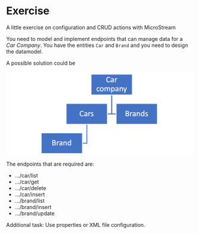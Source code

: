 # Exercise

A little exercise on configuration and CRUD actions with MicroStream

You need to model and implement endpoints that can manage data for a _Car Company_.  You have the entities `Car` and `Brand` and you need to design the datamodel.

A possible solution could be

![datamodel](exercise.png "Datamodel")

The endpoints that are required are:

-	…/car/list
-	…/car/get
-	…/car/delete
-	…/car/insert
-	…/brand/list
-	…/brand/insert
-	…/brand/update

Additional task: Use properties or XML file configuration.
